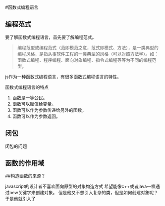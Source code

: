 #函数式编程语言

## 编程范式
  要了解函数式编程语言，首先要了解编程范式。
  
>编程范型或编程范式（范即模范之意，范式即模式、方法），是一类典型的编程风格，是指从事软件工程的一类典型的风格（可以对照方法学）。如：函数式编程、程序编程、面向对象编程、指令式编程等等为不同的编程范型。

js作为一种函数式编程语言，有很多函数式编程语言的特性。

函数式编程语言的特点

1. 函数是一等公民。
1. 函数可以赋值给变量。
1. 函数可以作为参数传递给另外的函数，
1. 函数可以作为参数返回。


## 闭包
  闭包的问题
  

## 函数的作用域


##构造函数的来源？

javascript的设计者不喜欢面向原型的对象构造方式
希望能像c++或者java一样通过new关键字来创建对象。
但是他又不想引入复杂的类，但是如何创建对象呢？
于是他就引入了
